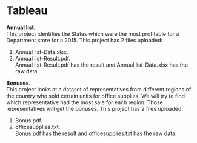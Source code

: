 # Tableau

**Annual list**.    
This project identifies the States which were the most profitable for a Department store for a 2015. This project has 2 files uploaded:       
1. Annual list-Data.xlsx.     
2. Annual list-Result.pdf.    
Annual list-Result.pdf has the result and Annual list-Data.xlsx has the raw data.     

**Bonuses**.      
This project looks at a dataset of representatives from different regions of the country who sold certain units for office supplies. We will try to find which representative had the most sale for each region. Those representatives will get the bonuses. This project has 2 files uploaded:      
1. Bonus.pdf.     
2. officesupplies.txt.       
Bonus.pdf has the result and officesupplies.txt has the raw data.     
